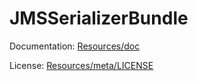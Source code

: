 JMSSerializerBundle
===================

Documentation: 
[Resources/doc](https://github.com/schmittjoh/JMSSerializerBundle/blob/master/Resources/doc/index.rst)
    

License:
[Resources/meta/LICENSE](https://github.com/schmittjoh/JMSSerializerBundle/blob/master/Resources/meta/LICENSE)